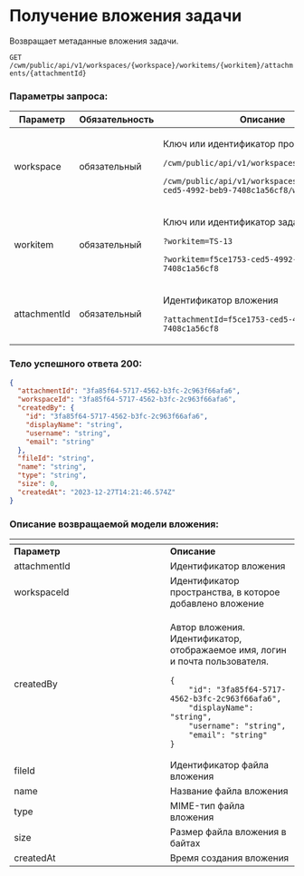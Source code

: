 # Получение вложения задачи

Возвращает метаданные вложения задачи.

`GET /cwm/public/api/v1/workspaces/{workspace}/workitems/{workitem}/attachments/{attachmentId}`

### Параметры запроса:

| **Параметр** | **Обязательность** | **Описание**                                                                                                                                                                                              |
| ------------ | ------------------ | --------------------------------------------------------------------------------------------------------------------------------------------------------------------------------------------------------- |
| workspace    | обязательный       | <p>Ключ или идентификатор пространства</p><p><code>/cwm/public/api/v1/workspaces/KEY/workitems</code></p><p><code>/cwm/public/api/v1/workspaces/f5ce1753-ced5-4992-beb9-7408c1a56cf8/workitems</code></p> |
| workitem     | обязательный       | <p>Ключ или идентификатор задачи</p><p><code>?workitem=TS-13</code></p><p><code>?workitem=f5ce1753-ced5-4992-beb9-7408c1a56cf8</code></p>                                                                 |
| attachmentId | обязательный       | <p>Идентификатор вложения</p><p><code>?attachmentId=f5ce1753-ced5-4992-beb9-7408c1a56cf8</code></p>                                                                                                       |

### Тело успешного ответа 200:

```json
{
  "attachmentId": "3fa85f64-5717-4562-b3fc-2c963f66afa6",
  "workspaceId": "3fa85f64-5717-4562-b3fc-2c963f66afa6",
  "createdBy": {
    "id": "3fa85f64-5717-4562-b3fc-2c963f66afa6",
    "displayName": "string",
    "username": "string",
    "email": "string"
  },
  "fileId": "string",
  "name": "string",
  "type": "string",
  "size": 0,
  "createdAt": "2023-12-27T14:21:46.574Z"
}
```

### Описание возвращаемой модели вложения:

<table data-header-hidden><thead><tr><th width="260"></th><th></th></tr></thead><tbody><tr><td><strong>Параметр</strong></td><td><strong>Описание</strong></td></tr><tr><td>attachmentId</td><td>Идентификатор вложения</td></tr><tr><td>workspaceId</td><td>Идентификатор пространства, в которое добавлено вложение</td></tr><tr><td>createdBy</td><td><p>Автор вложения. Идентификатор, отображаемое имя, логин и почта пользователя.</p><pre class="language-json"><code class="lang-json">{
    "id": "3fa85f64-5717-4562-b3fc-2c963f66afa6",
    "displayName": "string",
    "username": "string",
    "email": "string"
}
</code></pre></td></tr><tr><td>fileId</td><td>Идентификатор файла вложения</td></tr><tr><td>name</td><td>Название файла вложения</td></tr><tr><td>type</td><td>MIME-тип файла вложения</td></tr><tr><td>size</td><td>Размер файла вложения в байтах</td></tr><tr><td>createdAt</td><td>Время создания вложения</td></tr></tbody></table>
